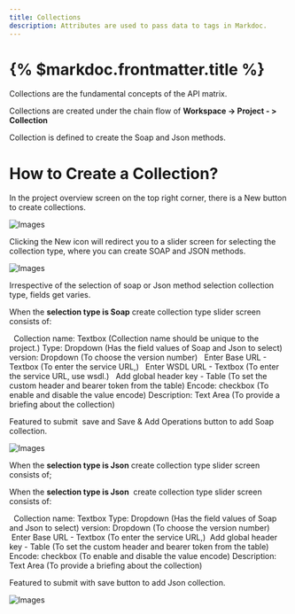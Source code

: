 ```yaml
---
title: Collections
description: Attributes are used to pass data to tags in Markdoc.
---
```


# {% $markdoc.frontmatter.title %}

Collections are the fundamental concepts of the API matrix.


Collections are created under the chain flow of **Workspace -> Project - > Collection**


Collection is defined to create the Soap and Json methods.

 # How to Create a Collection?

In the project overview screen on the top right corner, there is a New button to create collections.

![Images](/images/slide3.png)

Clicking the New icon will redirect you to a slider screen for selecting the collection type, where you can create SOAP and JSON methods.  

 ![Images](/images/collectiondropdownjsonsoap.png)

Irrespective of the selection of soap or Json method selection collection type, fields get varies.


When the **selection type is Soap** create collection type slider screen consists of:


  Collection name: Textbox (Collection name should be unique to the project.)
Type: Dropdown (Has the field values of Soap and Json to select)
version: Dropdown (To choose the version number)
  Enter Base URL - Textbox (To enter the service URL,)
  Enter WSDL URL - Textbox (To enter the service URL, use wsdl.)
  Add global header key - Table (To set the custom header and bearer token from the table)
Encode: checkbox (To enable and disable the value encode)
Description: Text Area (To provide a briefing about the collection)


Featured to submit  save and Save & Add Operations button to add Soap collection.

  ![Images](/images/slide100.png)

  When the **selection type is Json**  create collection type slider screen consists of;

  When the **selection type is Json**  create collection type slider screen consists of:


  Collection name: Textbox
Type: Dropdown (Has the field values of Soap and Json to select)
version: Dropdown (To choose the version number)
 Enter Base URL - Textbox (To enter the service URL,)
 Add global header key - Table (To set the custom header and bearer token from the table)
Encode: checkbox (To enable and disable the value encode)
Description: Text Area (To provide a briefing about the collection)


Featured to submit with save button to add Json collection.
 
 ![Images](/images/slide101.png)
 
 




 

